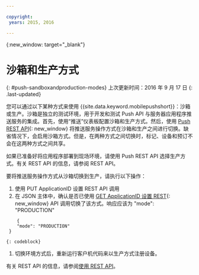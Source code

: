 ```yaml
---

copyright:
 years: 2015, 2016

---
```


{:new_window: target="_blank"}
# 沙箱和生产方式
{: #push-sandboxandproduction-modes}
上次更新时间：2016 年 9 月 17 日
{: .last-updated}

您可以通过以下某种方式来使用 {{site.data.keyword.mobilepushshort}}：沙箱或生产。沙箱是独立的测试环境，用于开发和测试 Push API 与服务器应用程序推送服务的集成。首先，使用“推送”仪表板配置沙箱和生产方式。然后，使用 [Push REST API](https://mobile.{DomainName}/imfpush/){: new_window} 将推送服务操作方式在沙箱和生产之间进行切换。缺省情况下，会启用沙箱方式。但是，在两种方式之间切换时，标记、设备和预订不会在这两种方式之间共享。


如果已准备好将应用程序部署到现场环境，请使用 Push REST API 选择生产方式。有关 REST API 的信息，请参阅 REST API。

要将推送服务操作方式从沙箱切换到生产，请执行以下操作：

1. 使用 PUT ApplicationID 设置 REST API 调用
2. 在 JSON 主体中，确认是否已使用 [GET ApplicationID 设置 REST](https://mobile.{DomainName}/imfpush/){: new_window} API 调用切换了该方式。响应应该为 "mode": "PRODUCTION"
```
    { 
    "mode": "PRODUCTION"
 }
 ```
	{: codeblock}
1. 切换环境方式后，重新运行客户机代码来以生产方式注册设备。

有关 REST API 的信息，请参阅[使用 REST API](t_restapi.html)。
